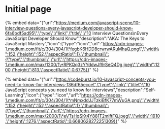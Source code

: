 # Initial page

{% embed data="{\"url\":\"https://medium.com/javascript-scene/10-interview-questions-every-javascript-developer-should-know-6fa6bdf5ad95\",\"type\":\"link\",\"title\":\"10 Interview Questions\\nEvery JavaScript Developer Should Know\",\"description\":\"AKA: The Keys to JavaScript Mastery\",\"icon\":{\"type\":\"icon\",\"url\":\"https://cdn-images-1.medium.com/fit/c/304/304/1\*fegbK6HDD8crwrwARuMhaQ.png\",\"width\":152,\"height\":152,\"aspectRatio\":1},\"thumbnail\":{\"type\":\"thumbnail\",\"url\":\"https://cdn-images-1.medium.com/max/1200/1\*RPKQq3zYYddwJf9rSeQ4Dg.jpeg\",\"width\":1200,\"height\":813,\"aspectRatio\":0.6775}}" %}

{% embed data="{\"url\":\"https://codeburst.io/10-javascript-concepts-you-need-to-know-for-interviews-136df65ecce\",\"type\":\"link\",\"title\":\"10 JavaScript concepts you need to know for interviews\",\"description\":\"Self-Learning\",\"icon\":{\"type\":\"icon\",\"url\":\"https://cdn-images-1.medium.com/fit/c/304/304/1\*mNmxddJJTzkiBfK77mWuGA.png\",\"width\":152,\"height\":152,\"aspectRatio\":1},\"thumbnail\":{\"type\":\"thumbnail\",\"url\":\"https://cdn-images-1.medium.com/max/2000/1\*eVTsHqSKt4Y881T2mlftFQ.jpeg\",\"width\":1910,\"height\":1276,\"aspectRatio\":0.6680628272251309}}" %}

